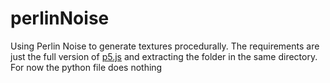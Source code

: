 # perlinNoise
Using Perlin Noise to generate textures procedurally.
The requirements are just the full version of [p5.js](https://p5js.org/download/) and extracting the folder in the same directory.
For now the python file does nothing
